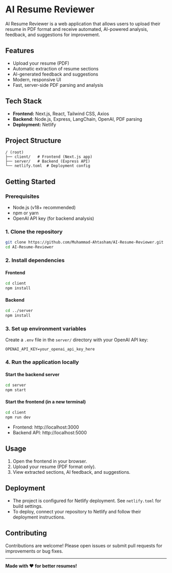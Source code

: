 # AI Resume Reviewer

AI Resume Reviewer is a web application that allows users to upload their resume in PDF format and receive automated, AI-powered analysis, feedback, and suggestions for improvement.

## Features
- Upload your resume (PDF)
- Automatic extraction of resume sections
- AI-generated feedback and suggestions
- Modern, responsive UI
- Fast, server-side PDF parsing and analysis

## Tech Stack
- **Frontend:** Next.js, React, Tailwind CSS, Axios
- **Backend:** Node.js, Express, LangChain, OpenAI, PDF parsing
- **Deployment:** Netlify

## Project Structure
```
/ (root)
├── client/   # Frontend (Next.js app)
├── server/   # Backend (Express API)
└── netlify.toml  # Deployment config
```

## Getting Started

### Prerequisites
- Node.js (v18+ recommended)
- npm or yarn
- OpenAI API key (for backend analysis)

### 1. Clone the repository
```bash
git clone https://github.com/Muhammad-Ahtasham/AI-Resume-Reviewer.git
cd AI-Resume-Reviewer
```

### 2. Install dependencies
#### Frontend
```bash
cd client
npm install
```
#### Backend
```bash
cd ../server
npm install
```

### 3. Set up environment variables
Create a `.env` file in the `server/` directory with your OpenAI API key:
```
OPENAI_API_KEY=your_openai_api_key_here
```

### 4. Run the application locally
#### Start the backend server
```bash
cd server
npm start
```
#### Start the frontend (in a new terminal)
```bash
cd client
npm run dev
```

- Frontend: http://localhost:3000
- Backend API: http://localhost:5000

## Usage
1. Open the frontend in your browser.
2. Upload your resume (PDF format only).
3. View extracted sections, AI feedback, and suggestions.

## Deployment
- The project is configured for Netlify deployment. See `netlify.toml` for build settings.
- To deploy, connect your repository to Netlify and follow their deployment instructions.

## Contributing
Contributions are welcome! Please open issues or submit pull requests for improvements or bug fixes.

---

**Made with ❤️ for better resumes!**
